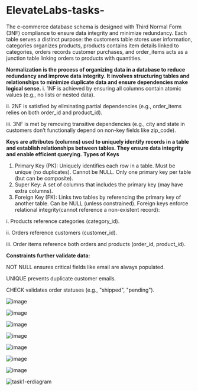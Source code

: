 # ElevateLabs-tasks-
The e-commerce database schema is designed with Third Normal Form (3NF) compliance to ensure data integrity and minimize redundancy. Each table serves a distinct purpose: the customers table stores user information, categories organizes products, products contains item details linked to categories, orders records customer purchases, and order_items acts as a junction table linking orders to products with quantities.

**Normalization is the process of organizing data in a database to reduce redundancy and improve data integrity. It involves structuring tables and relationships to minimize duplicate data and ensure dependencies make logical sense.**
i. 1NF is achieved by ensuring all columns contain atomic values (e.g., no lists or nested data).

ii. 2NF is satisfied by eliminating partial dependencies (e.g., order_items relies on both order_id and product_id).

iii. 3NF is met by removing transitive dependencies (e.g., city and state in customers don’t functionally depend on non-key fields like zip_code).

**Keys are attributes (columns) used to uniquely identify records in a table and establish relationships between tables. They ensure data integrity and enable efficient querying.**
**Types of Keys**
1. Primary Key (PK): Uniquely identifies each row in a table. Must be unique (no duplicates). Cannot be NULL. Only one primary key per table (but can be composite).
2. Super Key: A set of columns that includes the primary key (may have extra columns).
3. Foreign Key (FK): Links two tables by referencing the primary key of another table. Can be NULL (unless constrained). Foreign keys enforce relational integrity(cannot reference a non-existent record):
   
  i. Products reference categories (category_id).
  
  ii. Orders reference customers (customer_id).
  
  iii. Order items reference both orders and products (order_id, product_id).

**Constraints further validate data:**

NOT NULL ensures critical fields like email are always populated.

UNIQUE prevents duplicate customer emails.

CHECK validates order statuses (e.g., "shipped", "pending").

![image](https://github.com/user-attachments/assets/c954c069-a3a1-4d39-8908-a83e27a3489d)

![image](https://github.com/user-attachments/assets/fb46835b-5fa7-473a-b6e2-76a6829b179b)

![image](https://github.com/user-attachments/assets/359c2f36-32f2-4608-a806-d05907e129a0)

![image](https://github.com/user-attachments/assets/132c404c-8633-4ea5-aa50-ba14e0537573)

![image](https://github.com/user-attachments/assets/acb8ea4f-f949-4c69-bc8c-270fb302ff02)

![image](https://github.com/user-attachments/assets/49e3e10e-cda5-41d1-abb8-4f24f3e5bcf5)

![image](https://github.com/user-attachments/assets/21822761-4e01-4788-8dee-78fb899b99e8)





![task1-erdiagram](https://github.com/user-attachments/assets/8af1f86d-6675-4a26-97bb-f2048a789b79)



